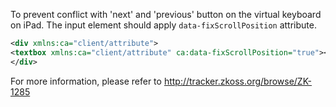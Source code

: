 To prevent conflict with 'next' and 'previous' button on the virtual
keyboard on iPad. The input element should apply `data-fixScrollPosition`
attribute.

```xml
<div xmlns:ca="client/attribute">
<textbox xmlns:ca="client/attribute" ca:data-fixScrollPosition="true"></textbox>
</div>
```

For more information, please refer to http://tracker.zkoss.org/browse/ZK-1285
